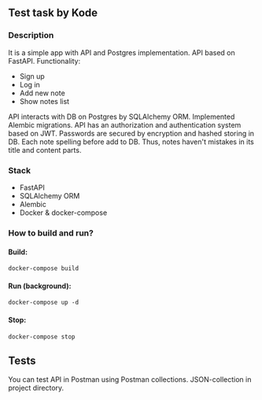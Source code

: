 ## Test task by Kode

### Description
It is a simple app with API and Postgres implementation.
API based on FastAPI. Functionality:
 - Sign up
 - Log in
 - Add new note
 - Show notes list

API interacts with DB on Postgres by SQLAlchemy ORM.
Implemented Alembic migrations.
API has an authorization and authentication system based on JWT.
Passwords are secured by encryption and hashed storing in DB.
Each note spelling before add to DB. Thus, notes haven't mistakes in its title and content parts.

### Stack
 - FastAPI
 - SQLAlchemy ORM
 - Alembic
 - Docker & docker-compose


### How to build and run?

#### Build:
```commandline
docker-compose build
```

#### Run (background):
```commandline
docker-compose up -d
```

#### Stop:
```commandline
docker-compose stop
```


## Tests

You can test API in Postman using Postman collections. JSON-collection in project directory.